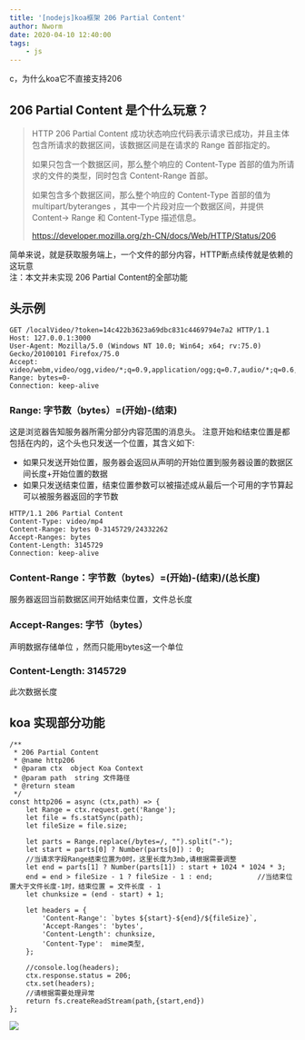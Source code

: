 ```yaml
---
title: '[nodejs]koa框架 206 Partial Content'
author: Nworm
date: 2020-04-10 12:40:00
tags: 
    - js
---
```


c，为什么koa它不直接支持206  

<!--more-->
## 206 Partial Content 是个什么玩意？

> HTTP 206 Partial Content 成功状态响应代码表示请求已成功，并且主体包含所请求的数据区间，该数据区间是在请求的 Range 首部指定的。
> 
> 如果只包含一个数据区间，那么整个响应的 Content-Type 首部的值为所请求的文件的类型，同时包含  Content-Range 首部。
>
> 如果包含多个数据区间，那么整个响应的  Content-Type  首部的值为 multipart/byteranges ，其中一个片段对应一个数据区间，并提供  Content-> Range 和 Content-Type  描述信息。
>  
>  https://developer.mozilla.org/zh-CN/docs/Web/HTTP/Status/206

简单来说，就是获取服务端上，一个文件的部分内容，HTTP断点续传就是依赖的这玩意  
注：本文并未实现  206 Partial Content的全部功能

## 头示例
```
GET /localVideo/?token=14c422b3623a69dbc831c4469794e7a2 HTTP/1.1
Host: 127.0.0.1:3000
User-Agent: Mozilla/5.0 (Windows NT 10.0; Win64; x64; rv:75.0) Gecko/20100101 Firefox/75.0
Accept: video/webm,video/ogg,video/*;q=0.9,application/ogg;q=0.7,audio/*;q=0.6,*/*;q=0.5
Range: bytes=0-
Connection: keep-alive

```
### Range: 字节数（bytes）=(开始)-(结束)  

这是浏览器告知服务器所需分部分内容范围的消息头。 注意开始和结束位置是都包括在内的，这个头也只发送一个位置，其含义如下:  
- 如果只发送开始位置，服务器会返回从声明的开始位置到服务器设置的数据区间长度+开始位置的数据  
- 如果只发送结束位置，结束位置参数可以被描述成从最后一个可用的字节算起可以被服务器返回的字节数  

```
HTTP/1.1 206 Partial Content
Content-Type: video/mp4
Content-Range: bytes 0-3145729/24332262
Accept-Ranges: bytes
Content-Length: 3145729
Connection: keep-alive
```
### Content-Range：字节数（bytes）=(开始)-(结束)/(总长度)

服务器返回当前数据区间开始结束位置，文件总长度

### Accept-Ranges: 字节（bytes）

声明数据存储单位 ，然而只能用bytes这一个单位

### Content-Length: 3145729

此次数据长度

## koa 实现部分功能

```js[class="line-numbers"]
/**
 * 206 Partial Content
 * @name http206
 * @param ctx  object Koa Context
 * @param path  string 文件路径
 * @return steam
 */
const http206 = async (ctx,path) => {
    let Range = ctx.request.get('Range');
    let file = fs.statSync(path);
    let fileSize = file.size;

    let parts = Range.replace(/bytes=/, "").split("-");
    let start = parts[0] ? Number(parts[0]) : 0;
    //当请求字段Range结束位置为0时，这里长度为3mb,请根据需要调整
    let end = parts[1] ? Number(parts[1]) : start + 1024 * 1024 * 3;  
    end = end > fileSize - 1 ? fileSize - 1 : end;           //当结束位置大于文件长度-1时，结束位置 = 文件长度 - 1
    let chunksize = (end - start) + 1;

    let headers = {
        'Content-Range': `bytes ${start}-${end}/${fileSize}`,
        'Accept-Ranges': 'bytes',
        'Content-Length': chunksize,
        'Content-Type':  mime类型,
    };

    //console.log(headers);
    ctx.response.status = 206;
    ctx.set(headers);
    //请根据需要处理异常
    return fs.createReadStream(path,{start,end})
};
```

![](https://nworm.icu/pan/图片/http206.png)

